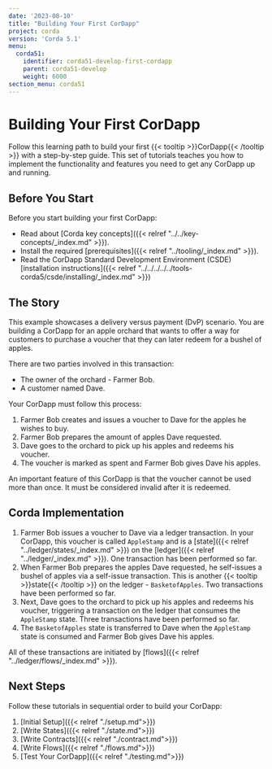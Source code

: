 ```yaml
---
date: '2023-08-10'
title: "Building Your First CorDapp"
project: corda
version: 'Corda 5.1'
menu:
  corda51:
    identifier: corda51-develop-first-cordapp
    parent: corda51-develop
    weight: 6000
section_menu: corda51
---
```


# Building Your First CorDapp

Follow this learning path to build your first {{< tooltip >}}CorDapp{{< /tooltip >}} with a step-by-step guide. This set of tutorials teaches you how to implement the functionality and features you need to get any CorDapp up and running.

## Before You Start

Before you start building your first CorDapp:
- Read about [Corda key concepts]({{< relref "../../key-concepts/_index.md" >}}).
- Install the required [prerequisites]({{< relref "../tooling/_index.md" >}}).
- Read the CorDapp Standard Development Environment (CSDE) [installation instructions]({{< relref "../../../../../tools-corda5/csde/installing/_index.md" >}})

## The Story

This example showcases a delivery versus payment (DvP) scenario. You are building a CorDapp for an apple orchard that wants to offer a way for customers to purchase a voucher that they can later redeem for a bushel of apples.

There are two parties involved in this transaction:

- The owner of the orchard - Farmer Bob.
- A customer named Dave.

Your CorDapp must follow this process:

1. Farmer Bob creates and issues a voucher to Dave for the apples he wishes to buy.
2. Farmer Bob prepares the amount of apples Dave requested.
3. Dave goes to the orchard to pick up his apples and redeems his voucher.
4. The voucher is marked as spent and Farmer Bob gives Dave his apples.

An important feature of this CorDapp is that the voucher cannot be used more than once. It must be considered invalid after it is redeemed.

## Corda Implementation

1. Farmer Bob issues a voucher to Dave via a ledger transaction. In your CorDapp, this voucher is called `AppleStamp` and is a [state]({{< relref "../ledger/states/_index.md" >}}) on the [ledger]({{< relref "../ledger/_index.md" >}}). One transaction has been performed so far.
2. When Farmer Bob prepares the apples Dave requested, he self-issues a bushel of apples via a self-issue transaction. This is another {{< tooltip >}}state{{< /tooltip >}} on the ledger - `BasketofApples`. Two transactions have been performed so far.
3. Next, Dave goes to the orchard to pick up his apples and redeems his voucher, triggering a transaction on the ledger that consumes the `AppleStamp` state. Three transactions have been performed so far.
4. The `BasketofApples` state is transferred to Dave when the `AppleStamp` state is consumed and Farmer Bob gives Dave his apples.

All of these transactions are initiated by [flows]({{< relref "../ledger/flows/_index.md" >}}).

## Next Steps

Follow these tutorials in sequential order to build your CorDapp:

1. [Initial Setup]({{< relref "./setup.md">}})
2. [Write States]({{< relref "./state.md">}})
3. [Write Contracts]({{< relref "./contract.md">}})
4. [Write Flows]({{< relref "./flows.md">}})
5. [Test Your CorDapp]({{< relref "./testing.md">}})
